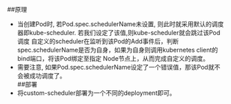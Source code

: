 ##原理
- 当创建Pod时, 若Pod.spec.schedulerName未设置, 则此时就采用默认的调度器即kube-scheduler. 若我们设定了该值,则kube-scheduler就会跳过该Pod调度
  自定义的scheduler在监听到该Pod的Add事件后，判断spec.schedulerName是否为自身，如果为自身则调用kubernetes client的bind端口，将该Pod绑定至指定
  Node节点上，从而完成自定义的调度。
- 需要注意, 如果Pod.spec.schedulerName设定了一个错误值，那该Pod就不会被成功调度了。  
##部署
- 将custom-scheduler部署为一个不同的deployment即可。
